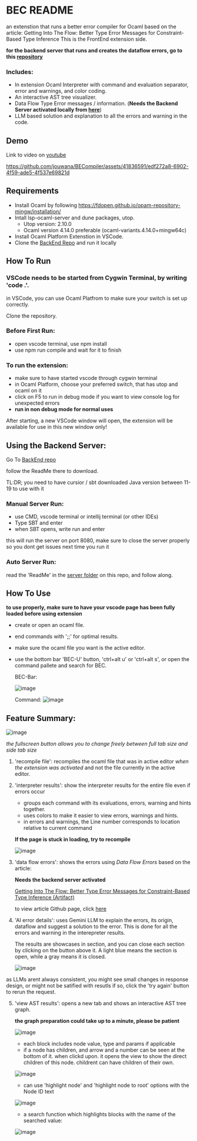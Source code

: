# BEC README

an extenstion that runs a better error compiler for Ocaml based on the article: Getting Into The Flow: Better Type Error Messages for Constraint-Based Type Inference 
This is the FrontEnd extension side.

**for the backend server that runs and creates the dataflow errors, go to this [repository](https://github.com/RazanDally/BECompiler/)**

### Includes:
- In extension Ocaml Interpreter with command and evaluation separator, error and warnings, and color coding.
- An interactive AST tree visualizer.
- Data Flow Type Error messages / information. (**Needs the Backend Server activated locally from [here](https://github.com/RazanDally/BECompiler/)**)
- LLM based solution and explanation to all the errors and warning in the code.


## Demo
Link to video on [youtube](https://youtu.be/g48E55Rzq2Y)

https://github.com/jouwana/BECompiler/assets/41836591/edf272a8-6902-4f59-ade5-4f537e69821d



## Requirements

- Install Ocaml by following https://fdopen.github.io/opam-repository-mingw/installation/
- Intall lsp-ocaml-server and dune packages,  utop. 
  * Utop version: 2.10.0
  * Ocaml version 4.14.0 preferable (ocaml-variants.4.14.0+mingw64c)
- Install Ocaml Platform Extenstion in VSCode.
- Clone the [BackEnd Repo](https://github.com/RazanDally/BECompiler/) and run it locally
  

## How To Run

### VSCode needs to be started from Cygwin Terminal, by writing 'code .'.

in VSCode, you can use Ocaml Platfrom to make sure your switch is set up correctly.

Clone the repository.

### Before First Run:
* open vscode terminal, use npm install
* use npm run compile and wait for it to finish

### To run the extension:
* make sure to have started vscode through cygwin terminal
* in Ocaml Platform, choose your preferred switch, that has utop and ocaml on it
* click on F5 to run in debug mode if you want to view console log for unexpected errors
* **run in non debug mode for normal uses**

After starting, a new VSCode window will open, the extension will be available for use in this new window only!

## Using the Backend Server:
Go To [BackEnd repo](https://github.com/RazanDally/BECompiler/)

follow the ReadMe there to download.

TL:DR; you need to have cursior / sbt downloaded
Java version between 11-19 to use with it

### Manual Server Run:
* use CMD, vscode terminal or intellij terminal (or other IDEs)
* Type SBT and enter
* when SBT opens, write run and enter

this will run the server on port 8080, make sure to close the server properly so you dont get issues next time you run it

### Auto Server Run:
read the 'ReadMe' in the [server folder](https://github.com/jouwana/BECompiler/tree/main/server) on this repo, and follow along.

## How To Use

**to use properly, make sure to have your vscode page has been fully loaded before using extension**

* create or open an ocaml file.
* end commands with ';;' for optimal results.
* make sure the ocaml file you want is the active editor.
* use the bottom bar 'BEC-U' button, 'ctrl+alt u' or 'ctrl+alt s', or open the command pallete and search for BEC.

  BEC-Bar:
  
  ![image](https://github.com/jouwana/BECompiler/assets/41836591/fd7c32b9-af26-4a07-a740-92de3710c816)

  Command:
  ![image](https://github.com/jouwana/BECompiler/assets/41836591/9f796b68-a129-4ac1-982c-0569d8e46903)


## Feature Summary:

  ![image](https://github.com/jouwana/BECompiler/assets/41836591/59bce4f4-dc05-4f5b-9a60-22eeee1a9b89)
  

*the fullscreen button allows you to change freely between full tab size and side tab size*




1. 'recompile file': recompiles the ocaml file that was in active editor *when the extension was activated* and not
    the file currently in the active editor.

2. 'interpreter results': show the interpreter results for the entire file even if errors occur
   * groups each command with its evaluations, errors, warning and hints together.
   * uses colors to make it easier to view errors, warnings and hints.
   * in errors and warnings, the Line number corresponds to location relative to current command
   
    **If the page is stuck in loading, try to recompile**

     ![image](https://github.com/jouwana/BECompiler/assets/41836591/15bb1da4-9816-43f0-a062-7491a8c8b996)

3. 'data flow errors': shows the errors using *Data Flow Errors* based on the article:

   **Needs the backend server activated**
   
   [Getting Into The Flow: Better Type Error Messages for Constraint-Based Type Inference (Artifact)](https://dl.acm.org/doi/10.1145/3622812)

    to view article Github page, click [here](https://github.com/hkust-taco/hmloc/tree/main)

5. 'AI error details': uses Gemini LLM to explain the errors, its origin, dataflow and suggest a solution to the error.
   This is done for all the errors and warning in the interepreter results.


   The results are showcases in section, and you can close each section by clicking on the button above it.
   A light blue means the section is open, while a gray means it is closed.
   
    ![image](https://github.com/jouwana/BECompiler/assets/41836591/3b884d3e-a368-4fa5-a55f-293a9ea68b48)

  as LLMs arent always consistent, you might see small changes in response design, or might not be satified with resutls
  if so, click the 'try again' button to rerun the request.

5. 'view AST results': opens a new tab and shows an interactive AST tree graph.

   **the graph preparation could take up to a minute, please be patient**

     ![image](https://github.com/jouwana/BECompiler/assets/41836591/ab126581-e591-48f8-9d37-55257086b4fd)

   * each block includes node value, type and params if applicable
   * if a node has children, and arrow and a number can be seen at the bottom of it.
     when clickd upon. it opens the view to show the direct children of this node.
     childrent can have children of their own.

    ![image](https://github.com/jouwana/BECompiler/assets/41836591/197210e1-69a8-444a-8f0b-6d2dde82118e)

   * can use 'highlight node' and 'highlight node to root' options with the Node ID text
    
    ![image](https://github.com/jouwana/BECompiler/assets/41836591/10f327b9-dd3b-4029-91ce-d41201ebe303)

   * a search function which highlights blocks with the name of the searched value:
    
    ![image](https://github.com/jouwana/BECompiler/assets/41836591/818f9e24-05d7-479d-a8e8-6c1563ed036f)







